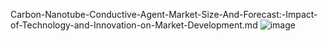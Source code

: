 Carbon-Nanotube-Conductive-Agent-Market-Size-And-Forecast:-Impact-of-Technology-and-Innovation-on-Market-Development.md
![image](https://github.com/user-attachments/assets/6210164a-f3df-4b90-a9d0-d19ae8ca0b0b)
